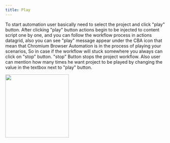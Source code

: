 ```yaml
---
title: Play
---
```


To start automation user basically need to select the project and click "play" button. After clicking "play" button actions begin to be injected to content script one by one, and you can follow the workflow process in actions datagrid, also you can see "play" message appear under the CBA icon that mean that Chromium Browser Automation is in the process of playing your scenarios, So in case if the workflow will stuck somewhere you always can click on "stop" button. "stop" Button stops the project workflow. Also user can mention how many times he want project to be played by changing the value in the textbox next to "play" button. 

<img src='/images/play-times.jpg' width = '200px'>